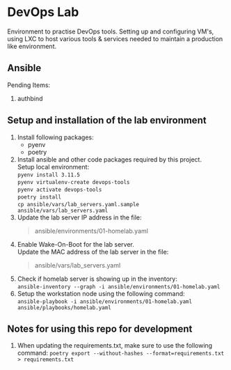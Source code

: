 # DevOps Lab
Environment to practise DevOps tools. Setting up and configuring VM's, using LXC to host various tools & services needed to maintain a production like environment.


## Ansible
Pending Items:
1. authbind

## Setup and installation of the lab environment
1. Install following packages:
    - pyenv
    - poetry
1. Install ansible and other code packages required by this project.<br>
Setup local environment:<br>
        `pyenv install 3.11.5`<br>
        `pyenv virtualenv-create devops-tools`<br>
        `pyenv activate devops-tools`<br>
        `poetry install`<br>
        `cp ansible/vars/lab_servers.yaml.sample ansible/vars/lab_servers.yaml`
1. Update the lab server IP address in the file:
    > ansible/environments/01-homelab.yaml
1. Enable Wake-On-Boot for the lab server. <br>
    Update the MAC address of the lab server in the file:
    > ansible/vars/lab_servers.yaml
1. Check if homelab server is showing up in the inventory:<br>
`ansible-inventory --graph -i ansible/environments/01-homelab.yaml`
1. Setup the workstation node using the following command:<br>
`ansible-playbook -i ansible/environments/01-homelab.yaml ansible/playbooks/homelab.yaml`


## Notes for using this repo for development
1. When updating the requirements.txt, make sure to use the following command:
  `poetry export --without-hashes --format=requirements.txt > requirements.txt`


<!-- `ansible -i ansible/environments/01-homelab.yaml all -m ping` -->
